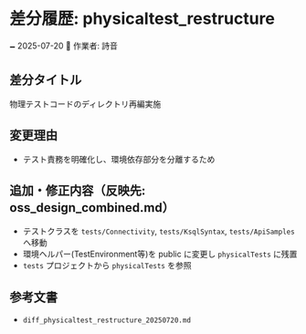 # 差分履歴: physicaltest_restructure

🗕 2025-07-20
🧐 作業者: 詩音

## 差分タイトル
物理テストコードのディレクトリ再編実施

## 変更理由
- テスト責務を明確化し、環境依存部分を分離するため

## 追加・修正内容（反映先: oss_design_combined.md）
- テストクラスを `tests/Connectivity`, `tests/KsqlSyntax`, `tests/ApiSamples` へ移動
- 環境ヘルパー(TestEnvironment等)を public に変更し `physicalTests` に残置
- `tests` プロジェクトから `physicalTests` を参照

## 参考文書
- `diff_physicaltest_restructure_20250720.md`
